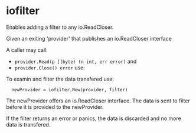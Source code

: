 # iofilter
Enables adding a filter to any io.ReadCloser.

Given an exiting 'provider' that publishes an io.ReadCloser interface 

A caller may call:
* `provider.Read(p []byte) (n int, err error)` and
* `provider.Close() error` 
use:

To examin and filter the data transfered use: 

```
  newProvider = iofilter.New(provider, filter)
```

The newProvider offers an io.ReadCloser interface.
The data is sent to filter before it is provided to the newProvider.

If the filter returns an error or panics, the data is discarded and no more data is transfered.
